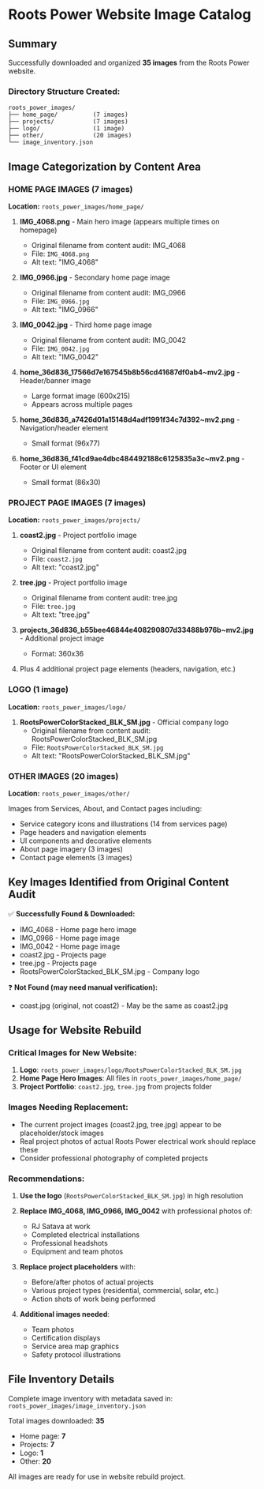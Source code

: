 # Roots Power Website Image Catalog

## Summary

Successfully downloaded and organized **35 images** from the Roots Power website.

### Directory Structure Created:

```
roots_power_images/
├── home_page/          (7 images)
├── projects/           (7 images)
├── logo/               (1 image)
├── other/              (20 images)
└── image_inventory.json
```

## Image Categorization by Content Area

### HOME PAGE IMAGES (7 images)

**Location:** `roots_power_images/home_page/`

1. **IMG_4068.png** - Main hero image (appears multiple times on homepage)

   - Original filename from content audit: IMG_4068
   - File: `IMG_4068.png`
   - Alt text: "IMG_4068"

2. **IMG_0966.jpg** - Secondary home page image

   - Original filename from content audit: IMG_0966
   - File: `IMG_0966.jpg`
   - Alt text: "IMG_0966"

3. **IMG_0042.jpg** - Third home page image

   - Original filename from content audit: IMG_0042
   - File: `IMG_0042.jpg`
   - Alt text: "IMG_0042"

4. **home_36d836_17566d7e167545b8b56cd41687df0ab4~mv2.jpg** - Header/banner image

   - Large format image (600x215)
   - Appears across multiple pages

5. **home_36d836_a7426d01a15148d4adf1991f34c7d392~mv2.png** - Navigation/header element

   - Small format (96x77)

6. **home_36d836_f41cd9ae4dbc484492188c6125835a3c~mv2.png** - Footer or UI element
   - Small format (86x30)

### PROJECT PAGE IMAGES (7 images)

**Location:** `roots_power_images/projects/`

1. **coast2.jpg** - Project portfolio image

   - Original filename from content audit: coast2.jpg
   - File: `coast2.jpg`
   - Alt text: "coast2.jpg"

2. **tree.jpg** - Project portfolio image

   - Original filename from content audit: tree.jpg
   - File: `tree.jpg`
   - Alt text: "tree.jpg"

3. **projects_36d836_b55bee46844e408290807d33488b976b~mv2.jpg** - Additional project image

   - Format: 360x36

4. Plus 4 additional project page elements (headers, navigation, etc.)

### LOGO (1 image)

**Location:** `roots_power_images/logo/`

1. **RootsPowerColorStacked_BLK_SM.jpg** - Official company logo
   - Original filename from content audit: RootsPowerColorStacked_BLK_SM.jpg
   - File: `RootsPowerColorStacked_BLK_SM.jpg`
   - Alt text: "RootsPowerColorStacked_BLK_SM.jpg"

### OTHER IMAGES (20 images)

**Location:** `roots_power_images/other/`

Images from Services, About, and Contact pages including:

- Service category icons and illustrations (14 from services page)
- Page headers and navigation elements
- UI components and decorative elements
- About page imagery (3 images)
- Contact page elements (3 images)

## Key Images Identified from Original Content Audit

✅ **Successfully Found & Downloaded:**

- IMG_4068 - Home page hero image
- IMG_0966 - Home page image
- IMG_0042 - Home page image
- coast2.jpg - Projects page
- tree.jpg - Projects page
- RootsPowerColorStacked_BLK_SM.jpg - Company logo

❓ **Not Found (may need manual verification):**

- coast.jpg (original, not coast2) - May be the same as coast2.jpg

## Usage for Website Rebuild

### Critical Images for New Website:

1. **Logo**: `roots_power_images/logo/RootsPowerColorStacked_BLK_SM.jpg`
2. **Home Page Hero Images**: All files in `roots_power_images/home_page/`
3. **Project Portfolio**: `coast2.jpg`, `tree.jpg` from projects folder

### Images Needing Replacement:

- The current project images (coast2.jpg, tree.jpg) appear to be placeholder/stock images
- Real project photos of actual Roots Power electrical work should replace these
- Consider professional photography of completed projects

### Recommendations:

1. **Use the logo** (`RootsPowerColorStacked_BLK_SM.jpg`) in high resolution
2. **Replace IMG_4068, IMG_0966, IMG_0042** with professional photos of:

   - RJ Satava at work
   - Completed electrical installations
   - Professional headshots
   - Equipment and team photos

3. **Replace project placeholders** with:

   - Before/after photos of actual projects
   - Various project types (residential, commercial, solar, etc.)
   - Action shots of work being performed

4. **Additional images needed**:
   - Team photos
   - Certification displays
   - Service area map graphics
   - Safety protocol illustrations

## File Inventory Details

Complete image inventory with metadata saved in: `roots_power_images/image_inventory.json`

Total images downloaded: **35**

- Home page: **7**
- Projects: **7**
- Logo: **1**
- Other: **20**

All images are ready for use in website rebuild project.
